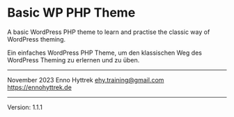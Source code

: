 # Basic WP PHP Theme
 A basic WordPress PHP theme to learn and practise the classic way of WordPress theming.

Ein einfaches WordPress PHP Theme, um den klassischen Weg des WordPress Theming zu erlernen und zu üben.

---

November 2023
Enno Hyttrek
ehy.training@gmail.com
https://ennohyttrek.de

---

 Version: 1.1.1
